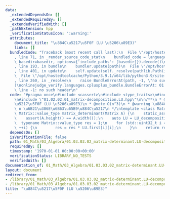 ```yaml
---
data:
  _extendedDependsOn: []
  _extendedRequiredBy: []
  _extendedVerifiedWith: []
  _pathExtension: hpp
  _verificationStatusIcon: ':warning:'
  attributes:
    document_title: "\u884C\u5217\u5F0F (LU \u5206\u89E3)"
    links: []
  bundledCode: "Traceback (most recent call last):\n  File \"/opt/hostedtoolcache/Python/3.9.1/x64/lib/python3.9/site-packages/onlinejudge_verify/documentation/build.py\"\
    , line 71, in _render_source_code_stat\n    bundled_code = language.bundle(stat.path,\
    \ basedir=basedir, options={'include_paths': [basedir]}).decode()\n  File \"/opt/hostedtoolcache/Python/3.9.1/x64/lib/python3.9/site-packages/onlinejudge_verify/languages/cplusplus.py\"\
    , line 193, in bundle\n    bundler.update(path)\n  File \"/opt/hostedtoolcache/Python/3.9.1/x64/lib/python3.9/site-packages/onlinejudge_verify/languages/cplusplus_bundle.py\"\
    , line 401, in update\n    self.update(self._resolve(pathlib.Path(included), included_from=path))\n\
    \  File \"/opt/hostedtoolcache/Python/3.9.1/x64/lib/python3.9/site-packages/onlinejudge_verify/languages/cplusplus_bundle.py\"\
    , line 260, in _resolve\n    raise BundleErrorAt(path, -1, \"no such header\"\
    )\nonlinejudge_verify.languages.cplusplus_bundle.BundleErrorAt: 01.02.02.01_matrix-decomposition.LU.hpp:\
    \ line -1: no such header\n"
  code: "#pragma once\n#include <cassert>\n#include <type_traits>\n#include \"01.01.00_matrix-base.hpp\"\
    \n#include \"01.02.02.01_matrix-decomposition.LU.hpp\"\n\n/**\n * @brief \u884C\
    \u5217\u5F0F (LU \u5206\u89E3)\n * @note O(n^3)\n * @warning \u884C\u5217 A \u306F\
    \ n \u6B21\u306E\u6B63\u65B9\u884C\u5217\n */\ntemplate <class Matrix>\ntypename\
    \ Matrix::value_type matrix_determinant(Matrix A) {\n    static_assert(is_matrix<Matrix>::value);\n\
    \    assert(A.height() == A.width());\n    auto LU = LU_decomposition(A);\n  \
    \  typename Matrix::value_type res = 1;\n    for (std::uint32_t i = 0; i < LU.first.height();\
    \ ++i) {\n        res = res * LU.first[i][i];\n    }\n    return res;\n}"
  dependsOn: []
  isVerificationFile: false
  path: 01_Math/03_Algebra/01.03.03.02_matrix-determinant.LU-decomposition.hpp
  requiredBy: []
  timestamp: '1970-01-01 00:00:00+00:00'
  verificationStatus: LIBRARY_NO_TESTS
  verifiedWith: []
documentation_of: 01_Math/03_Algebra/01.03.03.02_matrix-determinant.LU-decomposition.hpp
layout: document
redirect_from:
- /library/01_Math/03_Algebra/01.03.03.02_matrix-determinant.LU-decomposition.hpp
- /library/01_Math/03_Algebra/01.03.03.02_matrix-determinant.LU-decomposition.hpp.html
title: "\u884C\u5217\u5F0F (LU \u5206\u89E3)"
---
```

